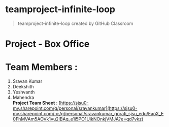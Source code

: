 # teamproject-infinite-loop </br>
> teamproject-infinite-loop created by GitHub Classroom </br>
# Project - Box Office  </br>
# Team Members :  </br>
  1. Sravan Kumar </br>
  2. Deekshith </br>
  3. Yeshvanth </br>
  4. Mahendra </br>
 **Project Team Sheet** : [https://sjsu0-my.sharepoint.com/g/personal/sravankumar](https://sjsu0-my.sharepoint.com/:x:/g/personal/sravankumar_gorati_sjsu_edu/EaoX_E0FhMVAm5AOVk1vu2IBAq_e1i5PO1UikNOnkjVMJA?e=qd7vkz) </br>
